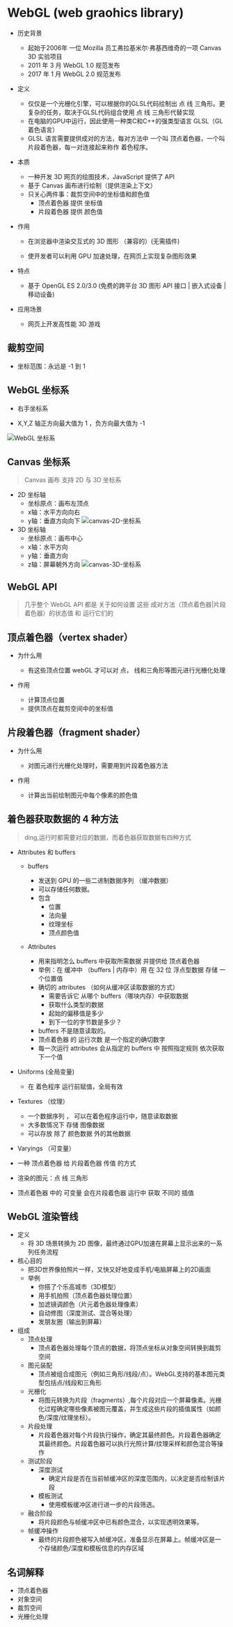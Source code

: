 # WebGL (web graohics library)
- 历史背景
  - 起始于2006年 一位 Mozilla 员工弗拉基米尔·弗基西维奇的一项 Canvas 3D 实验项目
  - 2011 年 3 月 WebGL 1.0 规范发布
  - 2017 年 1 月 WebGL 2.0 规范发布
- 定义
  - 仅仅是一个光栅化引擎，可以根据你的GLSL代码绘制出 点 线 三角形。更复杂的任务，取决于GLSL代码组合使用 点 线 三角形代替实现
  - 在电脑的GPU中运行，因此使用一种类C和C++的强类型语言 GLSL（GL着色语言）
  - GLSL 语言需要提供成对的方法，每对方法中 一个叫 顶点着色器，一个叫 片段着色器，每一对连接起来称作 着色程序。
- 本质
    - 一种开发 3D 网页的绘图技术，JavaScript 提供了 API
    - 基于 Canvas 画布进行绘制（提供渲染上下文）
    - 只关心两件事：裁剪空间中的坐标值和颜色值
      - 顶点着色器 提供 坐标值
      - 片段着色器 提供 颜色值

- 作用

    - 在浏览器中渲染交互式的 3D 图形 （兼容的）(无需插件)

    - 使开发者可以利用 GPU 加速处理，在网页上实现复杂图形效果

- 特点

  - 基于 OpenGL ES 2.0/3.0 (免费的跨平台 3D 图形 API 接口 | 嵌入式设备 | 移动设备)

- 应用场景

  - 网页上开发高性能 3D 游戏

## 裁剪空间
  - 坐标范围：永远是 -1 到 1

## WebGL 坐标系

- 右手坐标系

- X,Y,Z 轴正方向最大值为 1 ，负方向最大值为 -1

![WebGL 坐标系](../assets/WebGL坐标系.png)

## Canvas 坐标系

> Canvas 画布 支持 2D 与 3D 坐标系

- 2D 坐标轴
    - 坐标原点：画布左顶点
    - x轴：水平方向向右
    - y轴：垂直方向向下 
![canvas-2D-坐标系](../assets/canvas-2D-%E5%9D%90%E6%A0%87%E7%B3%BB.PNG)
- 3D 坐标轴
    - 坐标原点：画布中心
    - x轴：水平方向
    - y轴：垂直方向
    - z轴：屏幕朝外方向
![canvas-3D-坐标系](../assets/canvas-3D-%E5%9D%90%E6%A0%87%E7%B3%BB.PNG)

## WebGL API

> 几乎整个 WebGL API 都是 关于如何设置 这些 成对方法（顶点着色器|片段着色器）的状态值 和 运行它们的

## 顶点着色器（vertex shader）

- 为什么用
  - 有这些顶点位置 webGL 才可以对 点， 线和三角形等图元进行光栅化处理

- 作用
  - 计算顶点位置
  - 提供顶点在裁剪空间中的坐标值

## 片段着色器（fragment shader）

- 为什么用
  - 对图元进行光栅化处理时，需要用到片段着色器方法

- 作用
  - 计算出当前绘制图元中每个像素的颜色值

## 着色器获取数据的 4 种方法

> ding,运行时都需要对应的数据，而着色器获取数据有四种方式

- Attributes 和 buffers

  - buffers
    - 发送到 GPU 的一些二进制数据序列 （缓冲数据）
    - 可以存储任何数据。
    - 包含
      - 位置
      - 法向量
      - 纹理坐标
      - 顶点颜色值

  - Attributes
    - 用来指明怎么 buffers 中获取所需数据 并提供给 顶点着色器 
    - 举例：在 缓冲中 （buffers | 内存中）用 在 32 位 浮点型数据 存储 一个位置值
    - 确切的 attributes （如何从缓冲区读取数据的方式）
      - 需要告诉它 从哪个 buffers（哪块内存）中获取数据
      - 获取什么类型的数据 
      - 起始的偏移值是多少 
      - 到下一位的字节数是多少？
    - buffers 不是随意读取的。
    - 顶点着色器 的 运行次数 是一个指定的确切数字
    - 每一次运行 attributes 会从指定的 buffers 中 按照指定规则 依次获取下一个值

- Uniforms (全局变量)
  - 在 着色程序 运行前赋值，全局有效
- Textures （纹理）
  - 一个数据序列 ， 可以在着色程序运行中，随意读取数据
  - 大多数情况下 存储 图像数据
  - 可以存放 除了 颜色数据 外的其他数据
- Varyings （可变量）
 - 一种 顶点着色器 给 片段着色器 传值 的方式 
 - 渲染的图元：点 线 三角形
 - 顶点着色器 中的 可变量  会在片段着色器 运行中 获取 不同的 插值

## WebGL 渲染管线

- 定义
  - 将 3D 场景转换为 2D 图像，最终通过GPU加速在屏幕上显示出来的一系列任务流程
- 核心目的
  - 把3D世界像拍照片一样，又快又好地变成手机/电脑屏幕上的2D画面
  - 举例
    - 你搭了个乐高城市（3D模型）
    - 用手机拍照（顶点着色器处理位置）
    - 加滤镜调颜色（片元着色器处理像素）
    - 自动修图（深度测试、混合等处理）
    - 发朋友圈（输出到屏幕）
- 组成
  - 顶点处理
    - 顶点着色器处理每个顶点的数据，将顶点坐标从对象空间转换到裁剪空间
  - 图元装配
    - 顶点被组合成图元（例如三角形/线段/点）。WebGL支持的基本图元类型包括点/线段和三角形
  - 光栅化
    - 将图元转换为片段（fragments）,每个片段对应一个屏幕像素。光栅化过程确定哪些像素被图元覆盖，并生成这些片段的插值属性（如颜色/深度/纹理坐标）。
  - 片段处理
    - 片段着色器对每个片段执行操作，确定其最终颜色。片段着色器确定其最终颜色。片段着色器可以执行光照计算/纹理采样和颜色混合等操作
  - 测试阶段
    - 深度测试
      - 确定片段是否在当前帧缓冲区的深度范围内，以决定是否绘制该片段
    - 模板测试
      - 使用模板缓冲区进行进一步的片段筛选。
  - 融合阶段
    - 将片段颜色与帧缓冲区中已有颜色混合，以实现透明效果等。
  - 帧缓冲操作
    - 最终的片段颜色被写入帧缓冲区，准备显示在屏幕上。帧缓冲区是一个存储颜色/深度和模板信息的内存区域




## 名词解释
  - 顶点着色器
  - 对象空间
  - 裁剪空间
  - 光栅化处理
